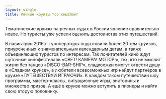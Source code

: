 ```yaml
---
layout: single
title: Речные круизы "со смыслом"
---
```


Тематические круизы  на речных судах в России явление сравнительно новое. Но туристы уже успели оценить достоинства этих путешествий.

В навигацию 2016 г. туроператоры подготовили более 20 тем круизов, приуроченных к знаменательным календарным датам, а также объединяющих туристов по интересам. Так почитателей кино ждут шуточные кинофестивали «СВЕТ! КАМЕРА! МОТОР!», тех, кто  не мыслит жизни без танцев «DISCO-BAR-SHIP», сладкоежки смогут отвести душу в «Сладком круизе», а любители всевозможных игр  найдут партнёров в круизе «ПУТЕШЕСТВУЙ ИГРАЮЧИ». К каждом таком путешествии шоу программы, мастер-классы, ситуационные игры, викторины и множество  призов. А ещё в круизе можно вступить в пионеры и найти свою вторую половинку.